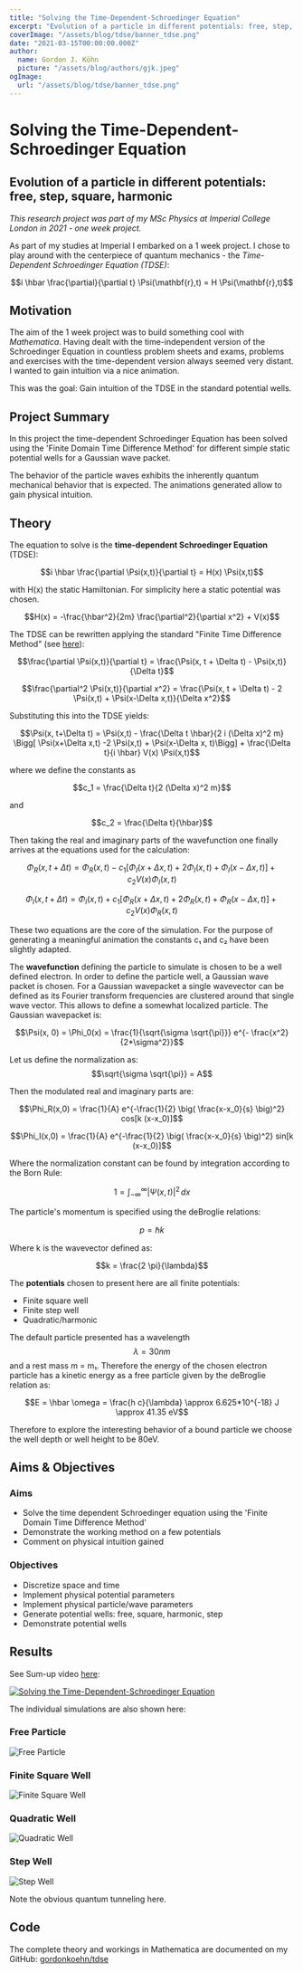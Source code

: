 ```yaml
---
title: "Solving the Time-Dependent-Schroedinger Equation"
excerpt: "Evolution of a particle in different potentials: free, step, square, harmonic"
coverImage: "/assets/blog/tdse/banner_tdse.png"
date: "2021-03-15T00:00:00.000Z"
author:
  name: Gordon J. Köhn
  picture: "/assets/blog/authors/gjk.jpeg"
ogImage:
  url: "/assets/blog/tdse/banner_tdse.png"
---
```


# Solving the Time-Dependent-Schroedinger Equation

## Evolution of a particle in different potentials: free, step, square, harmonic

*This research project was part of my MSc Physics at Imperial College London in 2021 - one week project.*

As part of my studies at Imperial I embarked on a 1 week project. I chose to play around with the centerpiece of quantum mechanics - the *Time-Dependent Schroedinger Equation (TDSE)*:

$$i \hbar \frac{\partial}{\partial t} \Psi(\mathbf{r},t) = H \Psi(\mathbf{r},t)$$

## Motivation

The aim of the 1 week project was to build something cool with *Mathematica*. Having dealt with the time-independent version of the Schroedinger Equation in countless problem sheets and exams, problems and exercises with the time-dependent version always seemed very distant. I wanted to gain intuition via a nice animation.

This was the goal: Gain intuition of the TDSE in the standard potential wells.

## Project Summary

In this project the time-dependent Schroedinger Equation has been solved using the 'Finite Domain Time Difference Method' for different simple static potential wells for a Gaussian wave packet.

The behavior of the particle waves exhibits the inherently quantum mechanical behavior that is expected. The animations generated allow to gain physical intuition.

## Theory

The equation to solve is the **time-dependent Schroedinger Equation** (TDSE):

$$i \hbar \frac{\partial \Psi(x,t)}{\partial t} = H(x) \Psi(x,t)$$

with H(x) the static Hamiltonian. For simplicity here a static potential was chosen.

$$H(x) = -\frac{\hbar^2}{2m} \frac{\partial^2}{\partial x^2} + V(x)$$

The TDSE can be rewritten applying the standard "Finite Time Difference Method" (see [here](http://phycomp.technion.ac.il/~david/thesis/node34.html)):

$$\frac{\partial \Psi(x,t)}{\partial t} = \frac{\Psi(x, t + \Delta t) - \Psi(x,t)}{\Delta t}$$

$$\frac{\partial^2 \Psi(x,t)}{\partial x^2} = \frac{\Psi(x, t + \Delta t) - 2 \Psi(x,t) + \Psi(x-\Delta x,t)}{\Delta x^2}$$

Substituting this into the TDSE yields:

$$\Psi(x, t+\Delta t) = \Psi(x,t) - \frac{\Delta t \hbar}{2 i (\Delta x)^2 m} \Bigg[ \Psi(x+\Delta x,t) -2 \Psi(x,t) + \Psi(x-\Delta x, t)\Bigg] + \frac{\Delta t}{i \hbar} V(x) \Psi(x,t)$$

where we define the constants as

$$c_1 = \frac{\Delta t}{2 (\Delta x)^2 m}$$

and

$$c_2 = \frac{\Delta t}{\hbar}$$

Then taking the real and imaginary parts of the wavefunction one finally arrives at the equations used for the calculation:

$$\Phi_R(x,t+\Delta t) = \Phi_R(x,t) - c_1 \Bigg[\Phi_I(x+\Delta x, t)+ 2 \Phi_I(x,t) +\Phi_I(x-\Delta x, t) \Bigg] +c_2 V(x) \Phi_I(x,t)$$

$$\Phi_I(x,t+\Delta t) = \Phi_I(x,t) + c_1 \Bigg[\Phi_R(x+\Delta x, t)+ 2 \Phi_R(x,t) +\Phi_R(x-\Delta x, t) \Bigg] +c_2 V(x) \Phi_R(x,t)$$

These two equations are the core of the simulation. For the purpose of generating a meaningful animation the constants c₁ and c₂ have been slightly adapted.

The **wavefunction** defining the particle to simulate is chosen to be a well defined electron. In order to define the particle well, a Gaussian wave packet is chosen. For a Gaussian wavepacket a single wavevector can be defined as its Fourier transform frequencies are clustered around that single wave vector. This allows to define a somewhat localized particle. The Gaussian wavepacket is:

$$\Psi(x, 0) = \Phi_0(x) = \frac{1}{\sqrt{\sigma \sqrt{\pi}}} e^{- \frac{x^2}{2*\sigma^2}}$$

Let us define the normalization as: $$\sqrt{\sigma \sqrt{\pi}} = A$$

Then the modulated real and imaginary parts are:

$$\Phi_R(x,0) = \frac{1}{A} e^{-\frac{1}{2} \big( \frac{x-x_0}{s} \big)^2} cos[k (x-x_0)]$$

$$\Phi_I(x,0) = \frac{1}{A} e^{-\frac{1}{2} \big( \frac{x-x_0}{s} \big)^2} sin[k (x-x_0)]$$

Where the normalization constant can be found by integration according to the Born Rule:

$$1 = \int_{-\infty}^{\infty} |\Psi(x,t)|^2 \,dx$$

The particle's momentum is specified using the deBroglie relations:

$$p = \hbar k$$

Where k is the wavevector defined as:

$$k = \frac{2 \pi}{\lambda}$$

The **potentials** chosen to present here are all finite potentials:
- Finite square well
- Finite step well
- Quadratic/harmonic

The default particle presented has a wavelength $$\lambda = 30 nm$$ and a rest mass m = m₁. Therefore the energy of the chosen electron particle has a kinetic energy as a free particle given by the deBroglie relation as:

$$E = \hbar \omega = \frac{h c}{\lambda} \approx 6.625*10^{-18} J \approx 41.35 eV$$

Therefore to explore the interesting behavior of a bound particle we choose the well depth or well height to be 80eV.

## Aims & Objectives

### Aims
- Solve the time dependent Schroedinger equation using the 'Finite Domain Time Difference Method'
- Demonstrate the working method on a few potentials
- Comment on physical intuition gained

### Objectives
- Discretize space and time
- Implement physical potential parameters
- Implement physical particle/wave parameters
- Generate potential wells: free, square, harmonic, step
- Demonstrate potential wells

## Results

See Sum-up video [here](https://www.youtube.com/watch?v=OcE1pHtgNj4):

[![Solving the Time-Dependent-Schroedinger Equation](https://img.youtube.com/vi/OcE1pHtgNj4/0.jpg)](https://www.youtube.com/watch?v=OcE1pHtgNj4)

The individual simulations are also shown here:

### Free Particle

![Free Particle](/assets/blog/tdse/freeParticle.gif)

### Finite Square Well

![Finite Square Well](/assets/blog/tdse/FiniteSquareWell.gif)

### Quadratic Well

![Quadratic Well](/assets/blog/tdse/QuadraticWell.gif)

### Step Well

![Step Well](/assets/blog/tdse/StepWell.gif)

Note the obvious quantum tunneling here.

## Code

The complete theory and workings in Mathematica are documented on my GitHub: [gordonkoehn/tdse](https://github.com/gordonkoehn/tdse)